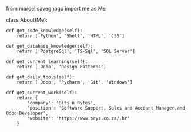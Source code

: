 from marcel.savegnago import me as Me

class About(Me):

    def get_code_knowledge(self):
        return ['Python', 'Shell', 'HTML', 'CSS']

    def get_database_knowledge(self):
        return ['PostgreSql', 'TS-Sql', 'SQL Server']

    def get_current_learning(self):
        return ['Odoo', 'Design Patterns']

    def get_daily_tools(self):
        return ['Odoo', 'Pycharm', 'Git', 'Windows']

    def get_current_work(self):
        return {
            'company': 'Bits n Bytes',
            'position': 'Software Support, Sales and Account Manager,and Odoo Developer',
            'website': 'https://www.prys.co.za/.br'
        }



